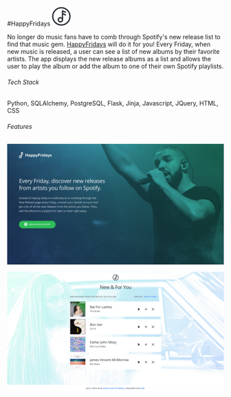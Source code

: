 #HappyFridays ![alt text](https://github.com/jessicaraepetersen/happyfridays/blob/master/static/img/logo/happy-fridays-icon.png "Happy Fridays Logo") 

No longer do music fans have to comb through Spotify's new release list to find that music gem. [HappyFridays](https://www.happyfridays.co) will do it for you! Every Friday, when new music is released, a user can see a list of new albums by their favorite artists. The app displays the new release albums as a list and allows the user to play the album or add the album to one of their own Spotify playlists.

###### Tech Stack
Python, SQLAlchemy, PostgreSQL, Flask, Jinja, Javascript, JQuery, HTML, CSS
###### Features

![alt text](https://github.com/jessicaraepetersen/happyfridays/blob/master/static/img/readme_pics/Home%20Page.png) 

![alt text](https://github.com/jessicaraepetersen/happyfridays/blob/master/static/img/readme_pics/custom_list.png)


